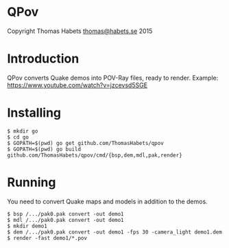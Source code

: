 QPov
====

Copyright Thomas Habets <thomas@habets.se> 2015

Introduction
============

QPov converts Quake demos into POV-Ray files, ready to render.
Example: https://www.youtube.com/watch?v=jzcevsd5SGE

Installing
==========
```
$ mkdir go
$ cd go
$ GOPATH=$(pwd) go get github.com/ThomasHabets/qpov
$ GOPATH=$(pwd) go build github.com/ThomasHabets/qpov/cmd/{bsp,dem,mdl,pak,render}
```

Running
=======
You need to convert Quake maps and models in addition to the demos.

```
$ bsp /.../pak0.pak convert -out demo1
$ mdl /.../pak0.pak convert -out demo1
$ mkdir demo1
$ dem /.../pak0.pak convert -out demo1 -fps 30 -camera_light demo1.dem
$ render -fast demo1/*.pov
```
